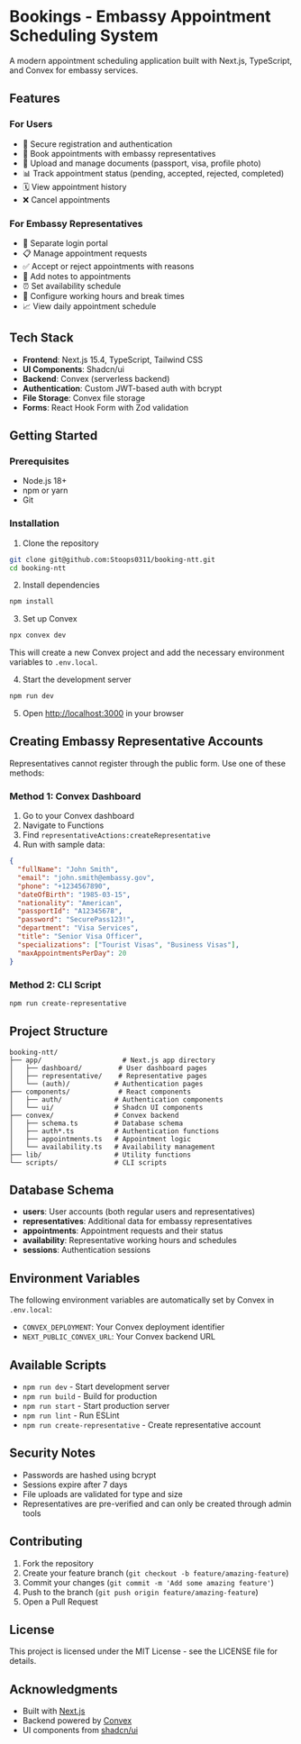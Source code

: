 # Bookings - Embassy Appointment Scheduling System

A modern appointment scheduling application built with Next.js, TypeScript, and Convex for embassy services.

## Features

### For Users
- 🔐 Secure registration and authentication
- 📅 Book appointments with embassy representatives
- 📄 Upload and manage documents (passport, visa, profile photo)
- 📊 Track appointment status (pending, accepted, rejected, completed)
- 🗓️ View appointment history
- ❌ Cancel appointments

### For Embassy Representatives
- 👤 Separate login portal
- 📋 Manage appointment requests
- ✅ Accept or reject appointments with reasons
- 📝 Add notes to appointments
- ⏰ Set availability schedule
- 🔧 Configure working hours and break times
- 📈 View daily appointment schedule

## Tech Stack

- **Frontend**: Next.js 15.4, TypeScript, Tailwind CSS
- **UI Components**: Shadcn/ui
- **Backend**: Convex (serverless backend)
- **Authentication**: Custom JWT-based auth with bcrypt
- **File Storage**: Convex file storage
- **Forms**: React Hook Form with Zod validation

## Getting Started

### Prerequisites

- Node.js 18+ 
- npm or yarn
- Git

### Installation

1. Clone the repository
```bash
git clone git@github.com:Stoops0311/booking-ntt.git
cd booking-ntt
```

2. Install dependencies
```bash
npm install
```

3. Set up Convex
```bash
npx convex dev
```
This will create a new Convex project and add the necessary environment variables to `.env.local`.

4. Start the development server
```bash
npm run dev
```

5. Open [http://localhost:3000](http://localhost:3000) in your browser

## Creating Embassy Representative Accounts

Representatives cannot register through the public form. Use one of these methods:

### Method 1: Convex Dashboard
1. Go to your Convex dashboard
2. Navigate to Functions
3. Find `representativeActions:createRepresentative`
4. Run with sample data:
```json
{
  "fullName": "John Smith",
  "email": "john.smith@embassy.gov",
  "phone": "+1234567890",
  "dateOfBirth": "1985-03-15",
  "nationality": "American",
  "passportId": "A12345678",
  "password": "SecurePass123!",
  "department": "Visa Services",
  "title": "Senior Visa Officer",
  "specializations": ["Tourist Visas", "Business Visas"],
  "maxAppointmentsPerDay": 20
}
```

### Method 2: CLI Script
```bash
npm run create-representative
```

## Project Structure

```
booking-ntt/
├── app/                    # Next.js app directory
│   ├── dashboard/         # User dashboard pages
│   ├── representative/    # Representative pages
│   └── (auth)/           # Authentication pages
├── components/            # React components
│   ├── auth/             # Authentication components
│   └── ui/               # Shadcn UI components
├── convex/               # Convex backend
│   ├── schema.ts         # Database schema
│   ├── auth*.ts          # Authentication functions
│   ├── appointments.ts   # Appointment logic
│   └── availability.ts   # Availability management
├── lib/                  # Utility functions
└── scripts/              # CLI scripts
```

## Database Schema

- **users**: User accounts (both regular users and representatives)
- **representatives**: Additional data for embassy representatives
- **appointments**: Appointment requests and their status
- **availability**: Representative working hours and schedules
- **sessions**: Authentication sessions

## Environment Variables

The following environment variables are automatically set by Convex in `.env.local`:

- `CONVEX_DEPLOYMENT`: Your Convex deployment identifier
- `NEXT_PUBLIC_CONVEX_URL`: Your Convex backend URL

## Available Scripts

- `npm run dev` - Start development server
- `npm run build` - Build for production
- `npm run start` - Start production server
- `npm run lint` - Run ESLint
- `npm run create-representative` - Create representative account

## Security Notes

- Passwords are hashed using bcrypt
- Sessions expire after 7 days
- File uploads are validated for type and size
- Representatives are pre-verified and can only be created through admin tools

## Contributing

1. Fork the repository
2. Create your feature branch (`git checkout -b feature/amazing-feature`)
3. Commit your changes (`git commit -m 'Add some amazing feature'`)
4. Push to the branch (`git push origin feature/amazing-feature`)
5. Open a Pull Request

## License

This project is licensed under the MIT License - see the LICENSE file for details.

## Acknowledgments

- Built with [Next.js](https://nextjs.org/)
- Backend powered by [Convex](https://www.convex.dev/)
- UI components from [shadcn/ui](https://ui.shadcn.com/)
